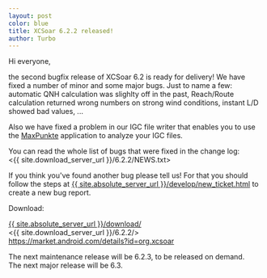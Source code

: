 ```yaml
---
layout: post
color: blue
title: XCSoar 6.2.2 released!
author: Turbo
---
```

Hi everyone,

the second bugfix release of XCSoar 6.2 is ready for delivery! We have fixed
a number of minor and some major bugs. Just to name a few: automatic QNH 
calculation was slighlty off in the past, Reach/Route calculation returned wrong 
numbers on strong wind conditions, instant L/D showed bad values, ...

Also we have fixed a problem in our IGC file writer that enables you to use
the [MaxPunkte](http://www.maxpunkte.de/cms/) application to analyze your IGC
files.

You can read the whole list of bugs that were fixed in the change log:  
 <{{ site.download_server_url }}/6.2.2/NEWS.txt>
 
If you think you've found another bug please tell us! For that you should follow 
the steps at [{{ site.absolute_server_url }}/develop/new_ticket.html](/develop/new_ticket.html)
to create a new bug report.

Download:

 [{{ site.absolute_server_url }}/download/](/download/)  
 <{{ site.download_server_url }}/6.2.2/>  
 <https://market.android.com/details?id=org.xcsoar>  

The next maintenance release will be 6.2.3, to be released on demand.  
The next major release will be 6.3.

